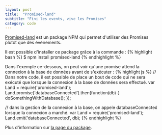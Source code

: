 ```yaml
---
layout: post
title:  "Promised-land"
subtitle: "Fini les events, vive les Promises"
category: code
---
```


[Promised-land][promised-land] est un package NPM qui permet
d'utiliser des Promises plutôt que des évènements.

Il est possible d'installer ce package grâce à la commande :
{% highlight bash %}
$ npm install promised-land
{% endhighlight %}

Dans l'exemple ce-dessous, on peut voir qu'une promise attend la
connexion à la base de données avant de s'exécuter :
{% highlight js %}
// Dans notre code, il est possible de place un bout de code qui ne sera exécuté que lorsque la connexion à la base de données sera effectué.
var Land = require('promised-land');
Land.promise('databaseConnected').then(function(db) {
    doSomethingWithDatabase();
});

// dans la gestion de la connexion à la base, on appele databaseConnected lorsque la connexion a marché. 
var Land = require('promised-land');
Land.emit('databaseConnected', db);
{% endhighlight %}

Plus d'information sur [la page du package][promised-land].


[promised-land]: https://github.com/FredyC/promised-land/
